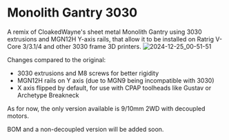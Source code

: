 # Monolith Gantry 3030
A remix of CloakedWayne's sheet metal Monolith Gantry using 3030 extrusions and MGN12H Y-axis rails, that allow it to be installed on Ratrig V-Core 3/3.1/4 and other 3030 frame 3D printers.
![2024-12-25_00-51-51](https://github.com/user-attachments/assets/9afdddef-a3fa-4fee-9246-59e1a6b2c77e)

Changes compared to the original:
- 3030 extrusions and M8 screws for better rigidity
- MGN12H rails on Y axis (due to MGN9 being incompatible with 3030)
- X axis flipped by default, for use with CPAP toolheads like Gustav or Archetype Breakneck
  
As for now, the only version available is 9/10mm 2WD with decoupled motors.

BOM and a non-decoupled version will be added soon.

